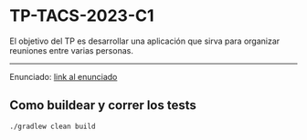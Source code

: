 # TP-TACS-2023-C1

El objetivo del TP es desarrollar una aplicación que sirva para organizar reuniones entre varias personas.

---

Enunciado: [link al enunciado](enunciado.md)

## Como buildear y correr los tests
```
./gradlew clean build
```


